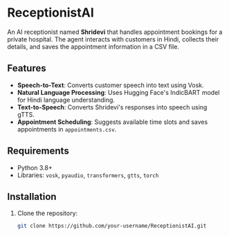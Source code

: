 # ReceptionistAI

An AI receptionist named **Shridevi** that handles appointment bookings for a private hospital. The agent interacts with customers in Hindi, collects their details, and saves the appointment information in a CSV file.

## Features
- **Speech-to-Text**: Converts customer speech into text using Vosk.
- **Natural Language Processing**: Uses Hugging Face's IndicBART model for Hindi language understanding.
- **Text-to-Speech**: Converts Shridevi's responses into speech using gTTS.
- **Appointment Scheduling**: Suggests available time slots and saves appointments in `appointments.csv`.

## Requirements
- Python 3.8+
- Libraries: `vosk`, `pyaudio`, `transformers`, `gtts`, `torch`

## Installation
1. Clone the repository:
   ```bash
   git clone https://github.com/your-username/ReceptionistAI.git
